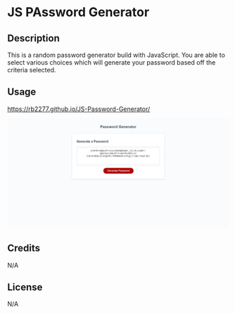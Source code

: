 # JS PAssword Generator

## Description

This is a random password generator build with JavaScript. You are able to select various choices which will generate your password based off the criteria selected.

## Usage

https://rb2277.github.io/JS-Password-Generator/

![Example Image of the site](Assets/ExampleImage.png)

## Credits

N/A

## License

N/A
